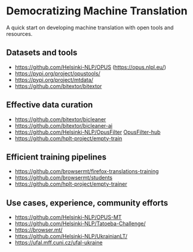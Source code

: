 
# Democratizing Machine Translation


A quick start on developing machine translation with open tools and resources.


## Datasets and tools

* https://github.com/Helsinki-NLP/OPUS (https://opus.nlpl.eu/)
* https://pypi.org/project/opustools/
* https://pypi.org/project/mtdata/
* https://github.com/bitextor/bitextor


## Effective data curation

* https://github.com/bitextor/bicleaner
* https://github.com/bitextor/bicleaner-ai
* https://github.com/Helsinki-NLP/OpusFilter [OpusFilter-hub](https://github.com/Helsinki-NLP/OpusFilter-hub)
* https://github.com/hplt-project/empty-train


## Efficient training pipelines

* https://github.com/browsermt/firefox-translations-training
* https://github.com/browsermt/students
* https://github.com/hplt-project/empty-trainer


## Use cases, experience, community efforts

* https://github.com/Helsinki-NLP/OPUS-MT
* https://github.com/Helsinki-NLP/Tatoeba-Challenge/
* https://browser.mt/
* https://github.com/Helsinki-NLP/UkrainianLT/
* https://ufal.mff.cuni.cz/ufal-ukraine

